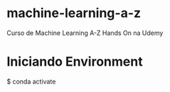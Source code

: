 # machine-learning-a-z
Curso de Machine Learning A-Z Hands On na Udemy

# Iniciando Environment
$ conda activate
